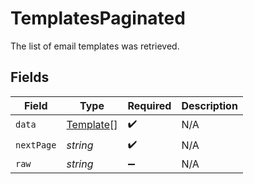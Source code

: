 # TemplatesPaginated

The list of email templates was retrieved.


## Fields

| Field                                         | Type                                          | Required                                      | Description                                   |
| --------------------------------------------- | --------------------------------------------- | --------------------------------------------- | --------------------------------------------- |
| `data`                                        | [Template](../../models/shared/template.md)[] | :heavy_check_mark:                            | N/A                                           |
| `nextPage`                                    | *string*                                      | :heavy_check_mark:                            | N/A                                           |
| `raw`                                         | *string*                                      | :heavy_minus_sign:                            | N/A                                           |